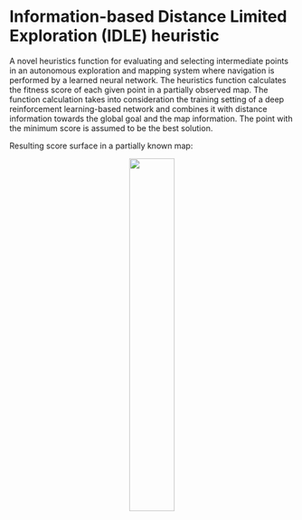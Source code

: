 # Information-based Distance Limited Exploration (IDLE) heuristic

A novel heuristics function for evaluating and selecting intermediate points in an autonomous exploration and mapping system where navigation is performed by a learned neural network. The heuristics function calculates the fitness score of each given point in a partially observed map. The function calculation takes into consideration the training setting of a deep reinforcement learning-based network and combines it with distance information towards the global goal and the map information. The point with the minimum score is assumed to be the best solution.

Resulting score surface in a partially known map:
<p align="center">
    <img width=40% src="https://github.com/reiniscimurs/IDLE-heuristic/IDLE_score.png">
</p>
